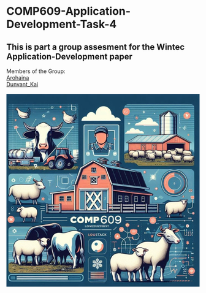 # COMP609-Application-Development-Task-4
## This is part a group assesment for the Wintec Application-Development paper
Members of the Group: <br>
[Arohaina](https://github.com/Arohaina) <br>
[Dunvant_Kai](https://github.com/Dunvantkai) <br> <br>
![alt text](https://raw.githubusercontent.com/Dunvantkai/COMP609-Application-Development-Assessment-1-Task-4/refs/heads/main/Photos/sheep.png)
